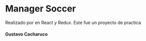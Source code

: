 <h1> Manager Soccer</h1>

Realizado por en React y Redux.
Este fue un proyecto de practica 
<h4>Gustavo Cacharuco</h4>
